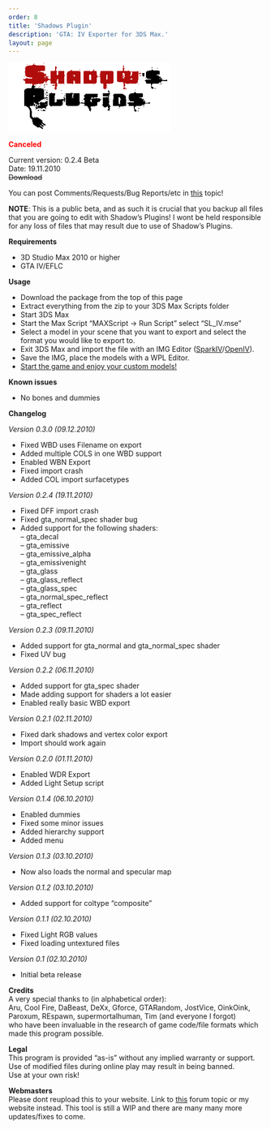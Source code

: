 ```yaml
---
order: 8
title: 'Shadows Plugin'
description: 'GTA: IV Exporter for 3DS Max.'
layout: page
---
```


![Shadows Plugins header](/assets/images/shadows-plugin/shadows_plugins_header.gif)

<span style="color: #ff0000;">**Canceled**</span>

Current version: 0.2.4 Beta  
Date: 19.11.2010  
~~Download~~

You can post Comments/Requests/Bug Reports/etc in [this](http://www.gtaforums.com/index.php?showtopic=456320) topic!

**NOTE**: This is a public beta, and as such it is crucial that you backup all files that you are going to edit with Shadow’s Plugins! I wont be held responsible for any loss of files that may result due to use of Shadow’s Plugins.

**Requirements**

- 3D Studio Max 2010 or higher
- GTA IV/EFLC

**Usage**

- Download the package from the top of this page
- Extract everything from the zip to your 3DS Max Scripts folder
- Start 3DS Max
- Start the Max Script “MAXScript -&gt; Run Script” select “SL\_IV.mse”
- Select a model in your scene that you want to export and select the format you would like to export to.
- Exit 3DS Max and import the file with an IMG Editor ([SparkIV](http://www.gtaforums.com/index.php?showtopic=384933)/[OpenIV](http://www.gtaforums.com/index.php?showtopic=388289)).
- Save the IMG, place the models with a WPL Editor.
- <span style="text-decoration: underline;">Start the game and enjoy your custom models!</span>

**Known issues**

- No bones and dummies

**Changelog**

*Version 0.3.0 (09.12.2010)*

- Fixed WBD uses Filename on export
- Added multiple COLS in one WBD support
- Enabled WBN Export
- Fixed import crash
- Added COL import surfacetypes

*Version 0.2.4 (19.11.2010)*

- Fixed DFF import crash
- Fixed gta\_normal\_spec shader bug
- Added support for the following shaders:  
    – gta\_decal  
    – gta\_emissive  
    – gta\_emissive\_alpha  
    – gta\_emissivenight  
    – gta\_glass  
    – gta\_glass\_reflect  
    – gta\_glass\_spec  
    – gta\_normal\_spec\_reflect  
    – gta\_reflect  
    – gta\_spec\_reflect

*Version 0.2.3 (09.11.2010)*

- Added support for gta\_normal and gta\_normal\_spec shader
- Fixed UV bug

*Version 0.2.2 (06.11.2010)*

- Added support for gta\_spec shader
- Made adding support for shaders a lot easier
- Enabled really basic WBD export

*Version 0.2.1 (02.11.2010)*

- Fixed dark shadows and vertex color export
- Import should work again

*Version 0.2.0 (01.11.2010)*

- Enabled WDR Export
- Added Light Setup script

*Version 0.1.4 (06.10.2010)*

- Enabled dummies
- Fixed some minor issues
- Added hierarchy support
- Added menu

*Version 0.1.3 (03.10.2010)*

- Now also loads the normal and specular map

*Version 0.1.2 (03.10.2010)*

- Added support for coltype “composite”

*Version 0.1.1 (02.10.2010)*

- Fixed Light RGB values
- Fixed loading untextured files

*Version 0.1 (02.10.2010)*

- Initial beta release

**Credits**  
A very special thanks to (in alphabetical order):  
Aru, Cool Fire, DaBeast, DeXx, Gforce, GTARandom, JostVice, OinkOink, Paroxum, REspawn, supermortalhuman, Tim (and everyone I forgot)  
who have been invaluable in the research of game code/file formats which made this program possible.

**Legal**  
This program is provided “as-is” without any implied warranty or support.  
Use of modified files during online play may result in being banned.  
Use at your own risk!

**Webmasters**  
Please dont reupload this to your website. Link to [this](http://www.gtaforums.com/index.php?showtopic=456320) forum topic or my website instead. This tool is still a WIP and there are many many more updates/fixes to come.